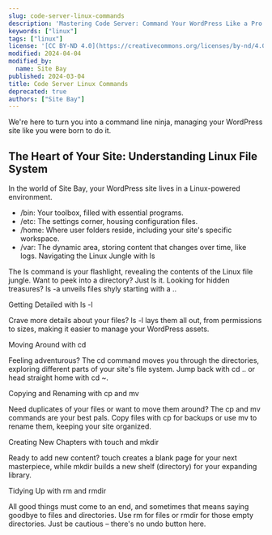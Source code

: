 ```yaml
---
slug: code-server-linux-commands
description: 'Mastering Code Server: Command Your WordPress Like a Pro'
keywords: ["linux"]
tags: ["linux"]
license: '[CC BY-ND 4.0](https://creativecommons.org/licenses/by-nd/4.0)'
modified: 2024-04-04
modified_by:
  name: Site Bay
published: 2024-03-04
title: Code Server Linux Commands
deprecated: true
authors: ["Site Bay"]
---
```


We're here to turn you into a command line ninja, managing your WordPress site like you were born to do it.

## The Heart of Your Site: Understanding Linux File System

In the world of Site Bay, your WordPress site lives in a Linux-powered environment. 
- /bin: Your toolbox, filled with essential programs.
- /etc: The settings corner, housing configuration files.
- /home: Where user folders reside, including your site's specific workspace.
- /var: The dynamic area, storing content that changes over time, like logs.
Navigating the Linux Jungle with ls

The ls command is your flashlight, revealing the contents of the Linux file jungle. Want to peek into a directory? Just ls it. Looking for hidden treasures? ls -a unveils files shyly starting with a ..

Getting Detailed with ls -l

Crave more details about your files? ls -l lays them all out, from permissions to sizes, making it easier to manage your WordPress assets.

Moving Around with cd

Feeling adventurous? The cd command moves you through the directories, exploring different parts of your site's file system. Jump back with cd .. or head straight home with cd ~.

Copying and Renaming with cp and mv

Need duplicates of your files or want to move them around? The cp and mv commands are your best pals. Copy files with cp for backups or use mv to rename them, keeping your site organized.

Creating New Chapters with touch and mkdir

Ready to add new content? touch creates a blank page for your next masterpiece, while mkdir builds a new shelf (directory) for your expanding library.

Tidying Up with rm and rmdir

All good things must come to an end, and sometimes that means saying goodbye to files and directories. Use rm for files or rmdir for those empty directories. Just be cautious – there's no undo button here.